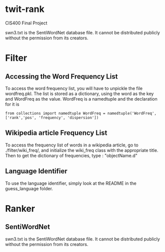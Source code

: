 twit-rank
=========

CIS400 Final Project

swn3.txt is the SentiWordNet database file. It cannot be distributed publicly without the permission from its creators.



# Filter

## Accessing the Word Frequency List

To access the word frequency list, you will have to unpickle the file wordfreq.pkl. The list is stored as a dictionary, using the word as the key and WordFreq as the value. WordFreq is a namedtuple and the declaration for it is

`from collections import namedtuple
WordFreq = namedtuple('WordFreq', ['rank','pos', 'frequency', 'dispersion'])`

## Wikipedia article Frequency List
To access the frequency list of words in a wikipedia article, go to ./filter/wiki_freq/, and initialize the wiki_freq class with the appropriate title. Then to get the dictionary of frequencies, type : "objectName.d"

## Language Identifier

To use the language identifier, simply look at the README in the guess_language folder.


# Ranker

## SentiWordNet

swn3.txt is the SentiWordNet database file. It cannot be distributed publicly without the permission from its creators.

